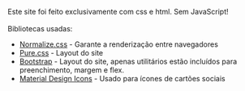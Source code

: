Este site foi feito exclusivamente com css e html.
Sem JavaScript!
<br>
<br>
Bibliotecas usadas:

* [Normalize.css](https://necolas.github.io/normalize.css/) - Garante a renderização entre navegadores
* [Pure.css](https://purecss.io/) - Layout do site
* [Bootstrap](https://getbootstrap.com/) - Layout do site, apenas utilitários estão incluídos para preenchimento, margem
  e flex.
* [Material Design Icons](https://fonts.google.com/icons) - Usado para ícones de cartões sociais